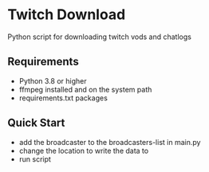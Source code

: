 Twitch Download
=================

Python script for downloading twitch vods and chatlogs

Requirements
---------

- Python 3.8 or higher
- ffmpeg installed and on the system path
- requirements.txt packages

Quick Start
-----------

- add the broadcaster to the broadcasters-list in main.py
- change the location to write the data to
- run script